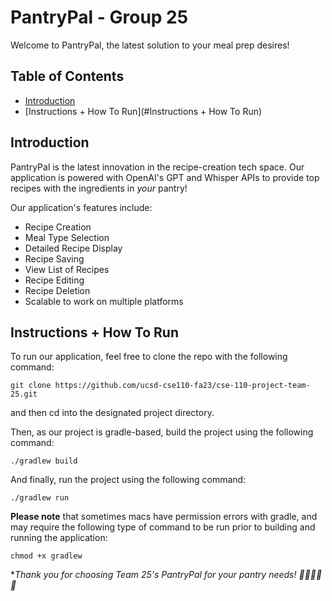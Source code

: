 # PantryPal - Group 25

Welcome to PantryPal, the latest solution to your meal prep desires!

## Table of Contents
- [Introduction](#introduction)
- [Instructions + How To Run](#Instructions + How To Run)

## Introduction

PantryPal is the latest innovation in the recipe-creation tech space. Our application is powered with OpenAI's GPT and Whisper APIs to provide top recipes with the ingredients in _your_ pantry! 

Our application's features include:

- Recipe Creation
- Meal Type Selection
- Detailed Recipe Display
- Recipe Saving
- View List of Recipes
- Recipe Editing
- Recipe Deletion
- Scalable to work on multiple platforms

## Instructions + How To Run

To run our application, feel free to clone the repo with the following command:
```
git clone https://github.com/ucsd-cse110-fa23/cse-110-project-team-25.git
```
and then cd into the designated project directory. 

Then, as our project is gradle-based, build the project using the following command:
```
./gradlew build
```
And finally, run the project using the following command:
```
./gradlew run
```

**Please note** that sometimes macs have permission errors with gradle, and may require the following type of command to be run prior to building and running the application:
```
chmod +x gradlew
```

**Thank you for choosing Team 25's PantryPal for your pantry needs! 🧑‍🍳🍳💅🕺*
